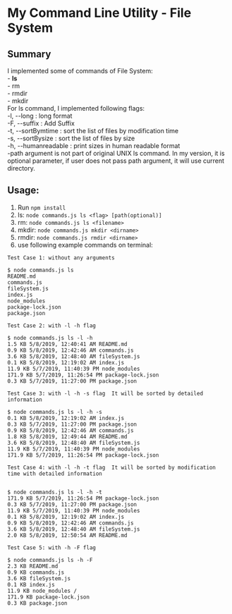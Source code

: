 # My Command Line Utility - File System

## Summary
I implemented some of commands of File System:  
	  - **ls**  
	  - rm  
	  - rmdir  
	  - mkdir  
For ls command, I implemented following flags:  
	-l, --long : long format  
	-F, --suffix : Add Suffix  
	-t, --sortBymtime : sort the list of files by modification time  
	-s, --sortBysize : sort the list of files by size  
	-h, --humanreadable : print sizes in human readable format  
	-path argument is not part of original UNIX ls command. In my version, it is optional parameter, if user does not pass path  argument, it will use current directory.  

## Usage:
1. Run `npm install`
2. ls: `node commands.js ls <flag> [path(optional)]`
3. rm: `node commands.js ls <filename>`
4. mkdir: `node commands.js mkdir <dirname>`
5. rmdir: `node commands.js rmdir <dirname>`
6. use following example commands on terminal:


```
Test Case 1: without any arguments

$ node commands.js ls 
README.md
commands.js
fileSystem.js
index.js
node_modules
package-lock.json
package.json
```

```
Test Case 2: with -l -h flag

$ node commands.js ls -l -h
1.5 KB 5/8/2019, 12:40:41 AM README.md
0.9 KB 5/8/2019, 12:42:46 AM commands.js
3.6 KB 5/8/2019, 12:48:40 AM fileSystem.js
0.1 KB 5/8/2019, 12:19:02 AM index.js
11.9 KB 5/7/2019, 11:40:39 PM node_modules
171.9 KB 5/7/2019, 11:26:54 PM package-lock.json
0.3 KB 5/7/2019, 11:27:00 PM package.json
```

```
Test Case 3: with -l -h -s flag  It will be sorted by detailed information

$ node commands.js ls -l -h -s
0.1 KB 5/8/2019, 12:19:02 AM index.js
0.3 KB 5/7/2019, 11:27:00 PM package.json
0.9 KB 5/8/2019, 12:42:46 AM commands.js
1.8 KB 5/8/2019, 12:49:44 AM README.md
3.6 KB 5/8/2019, 12:48:40 AM fileSystem.js
11.9 KB 5/7/2019, 11:40:39 PM node_modules
171.9 KB 5/7/2019, 11:26:54 PM package-lock.json
```

```
Test Case 4: with -l -h -t flag  It will be sorted by modification time with detailed information


$ node commands.js ls -l -h -t
171.9 KB 5/7/2019, 11:26:54 PM package-lock.json
0.3 KB 5/7/2019, 11:27:00 PM package.json
11.9 KB 5/7/2019, 11:40:39 PM node_modules
0.1 KB 5/8/2019, 12:19:02 AM index.js
0.9 KB 5/8/2019, 12:42:46 AM commands.js
3.6 KB 5/8/2019, 12:48:40 AM fileSystem.js
2.0 KB 5/8/2019, 12:50:54 AM README.md
```

```
Test Case 5: with -h -F flag 

$ node commands.js ls -h -F 
2.3 KB README.md 
0.9 KB commands.js 
3.6 KB fileSystem.js 
0.1 KB index.js 
11.9 KB node_modules /
171.9 KB package-lock.json 
0.3 KB package.json 
```





